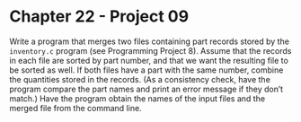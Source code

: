 # Chapter 22 - Project 09

Write a program that merges two files containing part records stored by the `inventory.c` program (see Programming Project 8). Assume that the records in each file are sorted by part number, and that we want the resulting file to be sorted as well. If both files have a part with the same number, combine the quantities stored in the records. (As a consistency check, have the program compare the part names and print an error message if they don’t match.) Have the program obtain the names of the input files and the merged file from the command line.
